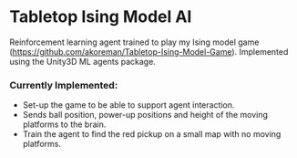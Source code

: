 # Tabletop Ising Model AI
Reinforcement learning agent trained to play my Ising model game (https://github.com/akoreman/Tabletop-Ising-Model-Game). Implemented using the Unity3D ML agents package.

### Currently Implemented:
* Set-up the game to be able to support agent interaction.
* Sends ball position, power-up positions and height of the moving platforms to the brain.
* Train the agent to find the red pickup on a small map with no moving platforms.



